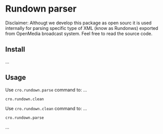# Rundown parser

Disclaimer: Althougt we develop this package as open sourc it is used internally for parsing specific type of
XML (know as Rundonws) exported from OpenMedia broadcast system. Feel free to read the source code.

## Install

&hellip;

## Usage

Use `cro.rundown.parse` command to: &hellip;

    cro.rundown.clean

Use `cro.rundown.clean` command to: &hellip;

    cro.rundown.parse

&hellip;
